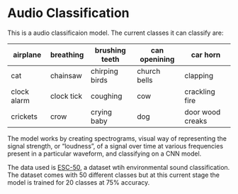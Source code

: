 # Audio Classification

This is a audio classificaion model. The current classes it can classify are:

|airplane    |breathing   |brushing teeth   |can openining   |car horn   |
|---|---|---|---|---|
|cat   |chainsaw   |chirping birds   |church bells   |clapping   |
|clock alarm   |clock tick   |coughing   |cow   |crackling fire   |
|crickets   |crow   |crying baby   |dog   |door wood creaks   |


The model works by creating spectrograms, visual way of representing the signal strength, or “loudness”, of a signal over time at various frequencies present in a particular waveform, and classifying on a CNN model.

The data used is [ESC-50](https://github.com/karolpiczak/ESC-50),  a dataset wtih environmental sound classification. The dataset comes with 50 different classes but at this current stage the model is trained for 20 classes at 75% accuracy.
